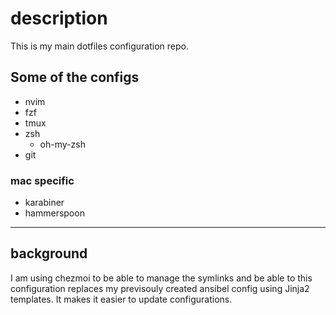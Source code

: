 # description
This is my main dotfiles configuration repo.

## Some of the configs
- nvim
- fzf
- tmux
- zsh
  - oh-my-zsh
- git


### mac specific
- karabiner
- hammerspoon

---

## background
I am using chezmoi to be able to manage the symlinks and be able to 
this configuration replaces my previsouly created ansibel config using Jinja2 templates.
It makes it easier to update configurations.
